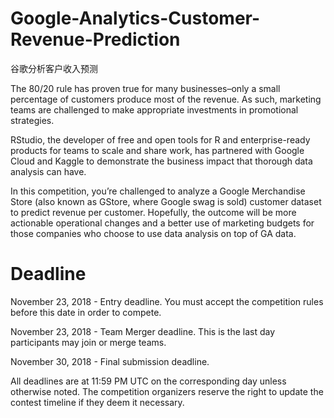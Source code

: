 # Google-Analytics-Customer-Revenue-Prediction     
谷歌分析客户收入预测       

The 80/20 rule has proven true for many businesses–only a small percentage of customers produce most of the revenue. As such, marketing teams are challenged to make appropriate investments in promotional strategies.       

RStudio, the developer of free and open tools for R and enterprise-ready products for teams to scale and share work, has partnered with Google Cloud and Kaggle to demonstrate the business impact that thorough data analysis can have.       

In this competition, you’re challenged to analyze a Google Merchandise Store (also known as GStore, where Google swag is sold) customer dataset to predict revenue per customer. Hopefully, the outcome will be more actionable operational changes and a better use of marketing budgets for those companies who choose to use data analysis on top of GA data.      

# Deadline   
November 23, 2018 - Entry deadline. You must accept the competition rules before this date in order to compete.     

November 23, 2018 - Team Merger deadline. This is the last day participants may join or merge teams.    

November 30, 2018 - Final submission deadline.    

All deadlines are at 11:59 PM UTC on the corresponding day unless otherwise noted. The competition organizers reserve the right to update the contest timeline if they deem it necessary.     
